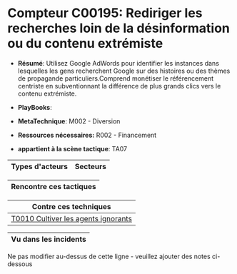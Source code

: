 # Compteur C00195: Rediriger les recherches loin de la désinformation ou du contenu extrémiste

* **Résumé**: Utilisez Google AdWords pour identifier les instances dans lesquelles les gens recherchent Google sur des histoires ou des thèmes de propagande particuliers.Comprend monétiser le référencement centriste en subventionnant la différence de plus grands clics vers le contenu extrémiste.

* **PlayBooks**:

* **MetaTechnique**: M002 - Diversion

* **Ressources nécessaires:** R002 - Financement

* **appartient à la scène tactique**: TA07


|Types d'acteurs |Secteurs |
|----------- |------- |



|Rencontre ces tactiques |
|---------------------- |



|Contre ces techniques |
|------------------------- |
|[T0010 Cultiver les agents ignorants](../../generated_pages/techniques/T0010.md) |



|Vu dans les incidents |
|----------------- |


Ne pas modifier au-dessus de cette ligne - veuillez ajouter des notes ci-dessous
